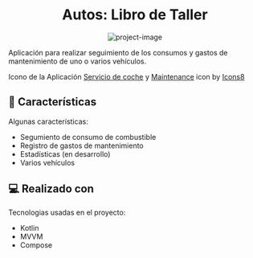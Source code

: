 <h1 align="center" id="title">Autos: Libro de Taller</h1>

<p align="center"><img src="https://socialify.git.ci/Katabatiko/coches/image?language=1&amp;logo=https%3A%2F%2Fimg.icons8.com%2Fexternal-kiranshastry-gradient-kiranshastry%2F64%2Fexternal-car-service-car-service-kiranshastry-gradient-kiranshastry.png&amp;name=1&amp;owner=1&amp;pattern=Floating%20Cogs&amp;theme=Auto" alt="project-image"></p>

<p id="description">Aplicación para realizar seguimiento de los consumos y gastos de mantenimiento de uno o varios vehículos.</p><p> Icono de la Aplicación <a target="_blank" href="https://icons8.com/icon/BL5MToZaC11v/servicio-de-coche">Servicio de coche</a> y <a target="_blank" href="https://icons8.com/icon/Hp6fuB9byo0Z/maintenance">Maintenance</a> icon by <a target="_blank" href="https://icons8.com">Icons8</a></p>



<h2>🧐 Características</h2>

Algunas características:

*   Segumiento de consumo de combustible
*   Registro de gastos de mantenimiento
*   Estadísticas (en desarrollo)
*   Varios vehículos



<h2>💻 Realizado con</h2>

Tecnologias usadas en el proyecto:

*   Kotlin
*   MVVM
*   Compose